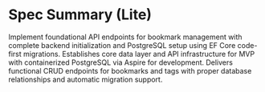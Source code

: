 # Spec Summary (Lite)

Implement foundational API endpoints for bookmark management with complete backend initialization and PostgreSQL setup using EF Core code-first migrations. Establishes core data layer and API infrastructure for MVP with containerized PostgreSQL via Aspire for development. Delivers functional CRUD endpoints for bookmarks and tags with proper database relationships and automatic migration support.